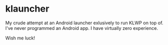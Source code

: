 # klauncher
My crude attempt at an Android launcher exlusively to run KLWP on top of.
I've never programmed an Android app. I have virtually zero experience.

Wish me luck!
